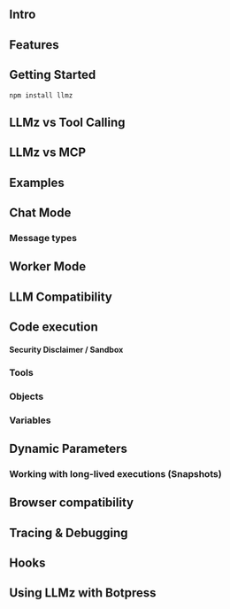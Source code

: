 ## Intro

## Features

## Getting Started

```
npm install llmz
```

## LLMz vs Tool Calling

## LLMz vs MCP

## Examples

## Chat Mode

### Message types

## Worker Mode

## LLM Compatibility

## Code execution

#### Security Disclaimer / Sandbox

### Tools

### Objects

### Variables

## Dynamic Parameters

### Working with long-lived executions (Snapshots)

## Browser compatibility

## Tracing & Debugging

## Hooks

## Using LLMz with Botpress
